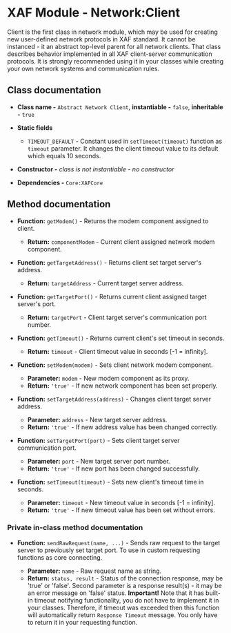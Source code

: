 # XAF Module - Network:Client

Client is the first class in network module, which may be used for creating new user-defined network protocols in XAF standard. It cannot be instanced - it an abstract top-level parent for all network clients. That class describes behavior implemented in all XAF client-server communication protocols. It is strongly recommended using it in your classes while creating your own network systems and communication rules.

## Class documentation

* **Class name -** `Abstract Network Client`, **instantiable -** `false`, **inheritable -** `true`
* **Static fields**

  * `TIMEOUT_DEFAULT` - Constant used in `setTimeout(timeout)` function as `timeout` parameter. It changes the client timeout value to its default which equals 10 seconds.

* **Constructor -** *class is not instantiable - no constructor*
* **Dependencies -** `Core:XAFCore`

## Method documentation

* **Function:** `getModem()` - Returns the modem component assigned to client.

  * **Return:** `componentModem` - Current client assigned network modem component.

* **Function:** `getTargetAddress()` - Returns client set target server's address.

  * **Return:** `targetAddress` - Current target server address.

* **Function:** `getTargetPort()` - Returns current client assigned target server's port.

  * **Return:** `targetPort` - Client target server's communication port number.

* **Function:** `getTimeout()` - Returns current client's set timeout in seconds.

  * **Return:** `timeout` - Client timeout value in seconds [-1 = infinity].

* **Function:** `setModem(modem)` - Sets client network modem component.

  * **Parameter:** `modem` - New modem component as its proxy.
  * **Return:** `'true'` - If new network component has been set properly.

* **Function:** `setTargetAddress(address)` - Changes client target server address.

  * **Parameter:** `address` - New target server address.
  * **Return:** `'true'` - If new address value has been changed correctly.

* **Function:** `setTargetPort(port)` - Sets client target server communication port.

  * **Parameter:** `port` - New target server port number.
  * **Return:** `'true'` - If new port has been changed successfully.

* **Function:** `setTimeout(timeout)` - Sets new client's timeout time in seconds.

  * **Parameter:** `timeout` - New timeout value in seconds [-1 = infinity].
  * **Return:** `'true'` - If new timeout value has been set without errors.

### Private in-class method documentation

* **Function:** `sendRawRequest(name, ...)` - Sends raw request to the target server to previously set target port. To use in custom requesting functions as core connecting.

  * **Parameter:** `name` - Raw request name as string.
  * **Return:** `status, result` - Status of the connection response, may be 'true' or 'false'. Second parameter is a response result(s) - it may be an error message on 'false' status. **Important!** Note that it has built-in timeout notifying functionality, you do not have to implement it in your classes. Therefore, if timeout was exceeded then this function will automatically return `Response Timeout` message. You only have to return it in your requesting function.
